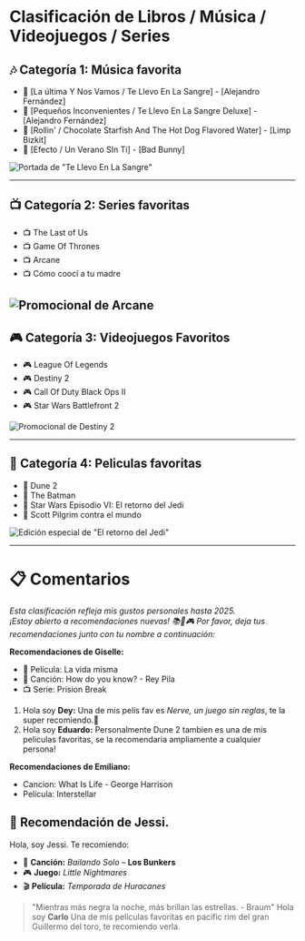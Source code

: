# Clasificación de Libros / Música / Videojuegos / Series

## 🎶 Categoría 1: Música favorita
- 🎵 [La última Y Nos Vamos / Te Llevo En La Sangre] - [Alejandro Fernández]
- 🎵 [Pequeños Inconvenientes / Te Llevo En La Sangre Deluxe] - [Alejandro Fernández]
- 🎵 [Rollin' / Chocolate Starfish And The Hot Dog Flavored Water] - [Limp Bizkit]
- 🎵 [Efecto / Un Verano SIn Ti] - [Bad Bunny]

![Portada de "Te Llevo En La Sangre"](/imagenes/AF_TLELS.jpeg)

---

## 📺 Categoría 2: Series favoritas
- 📺 The Last of Us
- 📺 Game Of Thrones
- 📺 Arcane
- 📺 Cómo coocí a tu madre   

![Promocional de Arcane](/imagenes/ARCANE.jpg)
---

## 🎮 Categoría 3: Videojuegos Favoritos
- 🎮 League Of Legends
- 🎮 Destiny 2
- 🎮 Call Of Duty Black Ops II
- 🎮 Star Wars Battlefront 2

![Promocional de Destiny 2](/imagenes/DESTINY2.jpg)

---

## 🎥 Categoría 4: Peliculas favoritas
- 🎥 Dune 2
- 🎥 The Batman
- 🎥 Star Wars Episodio VI: El retorno del Jedi
- 🎥 Scott Pilgrim contra el mundo

![Edición especial de "El retorno del Jedi"](/imagenes/SW_ERDJ.jpg)

---

# 📋 Comentarios

*Esta clasificación refleja mis gustos personales hasta 2025.  
¡Estoy abierto a recomendaciones nuevas! 📚🎵🎮*
*Por favor, deja tus recomendaciones junto con tu nombre a continuación:*

**Recomendaciones de Giselle:**
- 🎥 Película: La vida misma
- 🎵 Canción: How do you know? - Rey Pila
- 📺 Serie: Prision Break

1.  Hola soy **Dey:**  Una de mis pelis fav es *Nerve, un juego sin reglas*, te la super recomiendo.🤗
2. Hola soy **Eduardo:** Personalmente Dune 2 tambien es una de mis peliculas favoritas, se la recomendaria ampliamente a cualquier persona!

**Recomendaciones de Emiliano:**
- Cancion: What Is Life - George Harrison
- Pelicula: Interstellar


## 🌟 Recomendación de Jessi.
Hola, soy Jessi. Te recomiendo:
- 🎵 **Canción:** *Bailando Solo* – **Los Bunkers**
- 🎮 **Juego:** *Little Nightmares*
- 🎬 **Película:** *Temporada de Huracanes*



> "Mientras más negra la noche, más brillan las estrellas. - Braum"
Hola soy **Carlo** Una de mis peliculas favoritas en pacific rim del gran Guillermo del toro, te recomiendo verla.
